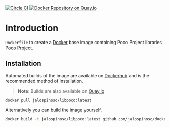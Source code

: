 [![Circle CI](https://circleci.com/gh/jalospinoso/docker-libpoco.svg?style=shield)](https://circleci.com/gh/jalospinoso/docker-libpoco)
[![Docker Repository on Quay.io](https://quay.io/repository/jalospinoso/docker-libpoco/status "Docker Repository on Quay.io")](https://quay.io/repository/jalospinoso/docker-libpoco)

# Introduction

`Dockerfile` to create a [Docker](https://www.docker.com/)
 base image containing Poco Project libraries [Poco Project](http://pocoproject.org).

## Installation

Automated builds of the image are available on [Dockerhub](https://hub.docker.com/r/sameersbn/redis) and is the recommended method of installation.

> **Note**: Builds are also available on [Quay.io](https://quay.io/repository/jalospinoso/docker-libpoco)

```bash
docker pull jalospinoso/libpoco:latest
```

 Alternatively you can build the image yourself.

```bash
docker build -t jalospinoso/libpoco:latest github.com/jalospinoso/docker-libpoco
```
